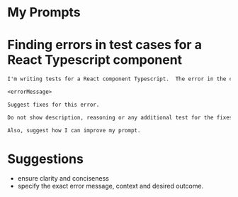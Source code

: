 # My Prompts

# Finding errors in test cases for a React Typescript component
```txt
I'm writing tests for a React component Typescript.  The error in the console is:

<errorMessage>

Suggest fixes for this error.

Do not show description, reasoning or any additional test for the fixes.  Only share the code snippet.

Also, suggest how I can improve my prompt.
```



# Suggestions
- ensure clarity and conciseness
- specify the exact error message, context and desired outcome.